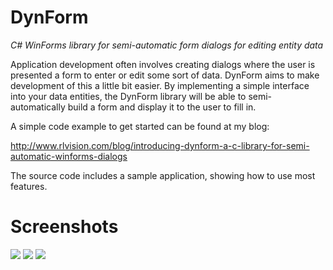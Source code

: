 DynForm
=======

*C# WinForms library for semi-automatic form dialogs for editing entity data*

Application development often involves creating dialogs where the user is presented a form to enter or edit some sort of data. DynForm aims to make development of this a little bit easier. By implementing a simple interface into your data entities, the DynForm library will be able to semi-automatically build a form and display it to the user to fill in.

A simple code example to get started can be found at my blog:

http://www.rlvision.com/blog/introducing-dynform-a-c-library-for-semi-automatic-winforms-dialogs

The source code includes a sample application, showing how to use most features.

# Screenshots

<img src="http://www.rlvision.com/blog/wp-content/uploads/2014/09/dynform3.png">

<img src="http://www.rlvision.com/blog/wp-content/uploads/2014/09/dynform2.png">

<img src="http://www.rlvision.com/blog/wp-content/uploads/2014/09/dynform1.png">

